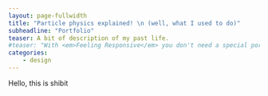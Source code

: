 ```yaml
---
layout: page-fullwidth
title: "Particle physics explained! \n (well, what I used to do)"
subheadline: "Portfolio"
teaser: A bit of description of my past life.
#teaser: "With <em>Feeling Responsive</em> you don't need a special portfolio template. Just check out the great possibilities of the <a href='http://foundation.zurb.com/docs/components/grid.html'>foundation grid</a> and experiment with it."
categories:
    - design
---
```

<!--more-->

Hello, this is shibit
